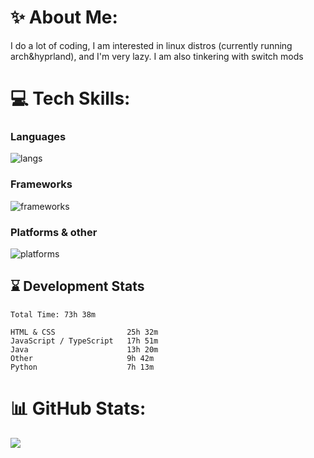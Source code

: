 # ✨ About Me:
I do a lot of coding, I am interested in linux distros (currently running arch&hyprland), and I'm very lazy.
I am also tinkering with switch mods


# 💻 Tech Skills:
### **Languages**
![langs](https://skillicons.dev/icons?i=arduino,bash,cs,css,html,java,javascript,md,py,ts&theme=dark)
### **Frameworks**
![frameworks](https://skillicons.dev/icons?i=bots,dotnet,react,express,nodejs&theme=dark)
### **Platforms & other**
![platforms](https://skillicons.dev/icons?i=discord,eclipse,git,github,gitlab,heroku,idea,linux,neovim,powershell,raspberrypi,replit,vercel,visualstudio,vscode)

## ⌛ Development Stats
```
Total Time: 73h 38m

HTML & CSS                25h 32m 
JavaScript / TypeScript   17h 51m
Java                      13h 20m
Other                     9h 42m
Python                    7h 13m
```

# 📊 GitHub Stats:
![](https://github-readme-stats.vercel.app/api/top-langs/?username=shxrklol&theme=dark&hide_border=false&include_all_commits=true&count_private=true&layout=compact)
